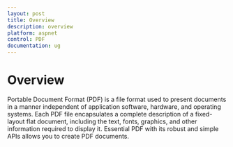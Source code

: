 ```yaml
---
layout: post
title: Overview
description: overview
platform: aspnet
control: PDF
documentation: ug
---
```


# Overview

Portable Document Format (PDF) is a file format used to present documents in a manner independent of application software, 
hardware, and operating systems. Each PDF file encapsulates a complete description of a fixed-layout flat document, including 
the text, fonts, graphics, and other information required to display it. Essential PDF with its robust and simple APIs allows 
you to create PDF documents.

